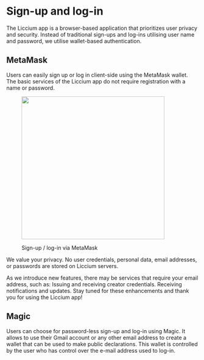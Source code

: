 # Sign-up and log-in

The Liccium app is a browser-based application that prioritizes user privacy and security. Instead of traditional sign-ups and log-ins utilising user name and password, we utilise wallet-based authentication.

## MetaMask

Users can easily sign up or log in client-side using the MetaMask wallet. The basic services of the Liccium app do not require registration with a name or password.&#x20;

<figure><img src="../.gitbook/assets/Metamask.gif" alt="" width="375"><figcaption><p>Sign-up / log-in via MetaMask</p></figcaption></figure>

We value your privacy. No user credentials, personal data, email addresses, or passwords are stored on Liccium servers.

As we introduce new features, there may be services that require your email address, such as: Issuing and receiving creator credentials. Receiving notifications and updates. Stay tuned for these enhancements and thank you for using the Liccium app!

## Magic&#x20;

Users can choose for password-less sign-up and log-in using Magic. It allows to use their Gmail account or any other email address to create a wallet that can be used to make public declarations. This wallet is controlled by the user who has control over the e-mail address used to log-in.

&#x20;
